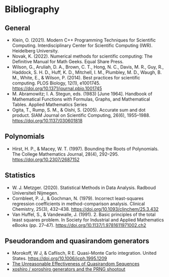 # Bibliography

## General
- Klein, O. (2021). Modern C++ Programming Techniques for Scientific Computing. Interdisciplinary Center for Scientific Computing (IWR). Heidelberg University.
- Novak, K. (2022). Numerical methods for scientific computing: The Definitive Manual for Math Geeks. Equal Share Press.
- Wilson, G., Aruliah, D. A., Brown, C. T., Hong, N. C., Davis, M. R., Guy, R., Haddock, S. H. D., Huff, K. D., Mitchell, I. M., Plumbley, M. D., Waugh, B. M., White, E., & Wilson, P. (2014). Best practices for scientific computing. PLOS Biology, 12(1), e1001745. https://doi.org/10.1371/journal.pbio.1001745
- M. Abramowitz; I. A. Stegun, eds. (1983) [June 1964]. Handbook of Mathematical Functions with Formulas, Graphs, and Mathematical Tables. Applied Mathematics Series
- Ogita, T., Rump, S. M., & Oishi, S. (2005). Accurate sum and dot product. SIAM Journal on Scientific Computing, 26(6), 1955–1988. https://doi.org/10.1137/030601818

## Polynomials
- Hirst, H. P., & Macey, W. T. (1997). Bounding the Roots of Polynomials. The College Mathematics Journal, 28(4), 292–295. https://doi.org/10.2307/2687152

## Statistics
- W. J. Metzger. (2020). Statistical Methods in Data Analysis. Radboud Universiteit Nijmegen.
- Cornbleet, P. J., & Gochman, N. (1979). Incorrect least-squares regression coefficients in method-comparison analysis. Clinical Chemistry, 25(3), 432–438. https://doi.org/10.1093/clinchem/25.3.432
- Van Huffel, S., & Vandewalle, J. (1991). 2. Basic principles of the total least squares problem. In Society for Industrial and Applied Mathematics eBooks (pp. 27–47). https://doi.org/10.1137/1.9781611971002.ch2

## Pseudorandom and quasirandom generators
- Morokoff, W J, & Caflisch, R E. Quasi-Monte Carlo integration. United States. https://doi.org/10.1006/jcph.1995.1209 
- [The Unreasonable Effectiveness of Quasirandom Sequences](http://extremelearning.com.au/unreasonable-effectiveness-of-quasirandom-sequences/)
- [xoshiro / xoroshiro generators and the PRNG shootout](https://prng.di.unimi.it/)
